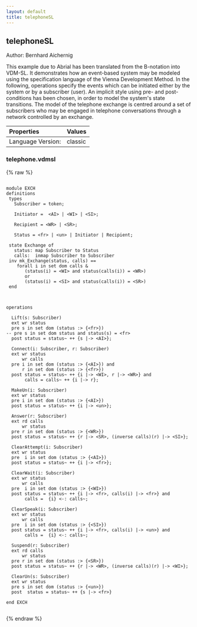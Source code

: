 ```yaml
---
layout: default
title: telephoneSL
---
```


## telephoneSL
Author: Bernhard Aichernig


This example due to Abrial has been translated from the 
B-notation into VDM-SL. It demonstrates how an event-based 
system may be modeled using the specification language 
of the Vienna Development Method. In the following, 
operations specify the events which can be initiated 
either by the system or by a subscriber (user). An 
implicit style using pre- and post-conditions has 
been chosen, in order to model the system's state 
transitions. The model of the telephone exchange is 
centred around a set of subscribers who may be engaged 
in telephone conversations through a network controlled 
by an exchange. 


| Properties | Values          |
| :------------ | :---------- |
|Language Version:| classic|


### telephone.vdmsl

{% raw %}
~~~
                                                                    
module EXCH
definitions
 types
   Subscriber = token;

   Initiator =  <AI> | <WI> | <SI>;

   Recipient = <WR> | <SR>;

   Status = <fr> | <un> | Initiator | Recipient;
                                                                      
 state Exchange of
   status: map Subscriber to Status
   calls:  inmap Subscriber to Subscriber
 inv mk_Exchange(status, calls) == 
    forall i in set dom calls & 
       (status(i) = <WI> and status(calls(i)) = <WR>) 
       or
       (status(i) = <SI> and status(calls(i)) = <SR>)
 end

                                                                                                                                                                                                                                                                                                                                                                                                                                                                                                                                                    

operations

  Lift(s: Subscriber)
  ext wr status
  pre s in set dom (status :> {<fr>})
-- pre s in set dom status and status(s) = <fr>
  post status = status~ ++ {s |-> <AI>};
                                                                                                                                                                                                                                                                                                               
  Connect(i: Subscriber, r: Subscriber)
  ext wr status
      wr calls
  pre i in set dom (status :> {<AI>}) and
      r in set dom (status :> {<fr>})
  post status = status~ ++ {i |-> <WI>, r |-> <WR>} and
       calls = calls~ ++ {i |-> r};
                                                                                                                                                                                                                                                                                          
  MakeUn(i: Subscriber)
  ext wr status
  pre i in set dom (status :> {<AI>}) 
  post status = status~ ++ {i |-> <un>};
                                                                                                                                                                                                                                                                            
  Answer(r: Subscriber)    
  ext rd calls
      wr status
  pre r in set dom (status :> {<WR>}) 
  post status = status~ ++ {r |-> <SR>, (inverse calls)(r) |-> <SI>};  
                                                                                                                                                                                                                                                                                                                                                                                             
  ClearAttempt(i: Subscriber)
  ext wr status
  pre  i in set dom (status :> {<AI>}) 
  post status = status~ ++ {i |-> <fr>};
                             
  ClearWait(i: Subscriber)
  ext wr status
      wr calls
  pre  i in set dom (status :> {<WI>}) 
  post status = status~ ++ {i |-> <fr>, calls(i) |-> <fr>} and
       calls =  {i} <-: calls~;
                             
  ClearSpeak(i: Subscriber)
  ext wr status
      wr calls
  pre  i in set dom (status :> {<SI>}) 
  post status = status~ ++ {i |-> <fr>, calls(i) |-> <un>} and
       calls =  {i} <-: calls~;
                                                                                                                                                                                                                                                                                                                                                                                                                                                     
  Suspend(r: Subscriber)
  ext rd calls
      wr status
  pre r in set dom (status :> {<SR>}) 
  post status = status~ ++ {r |-> <WR>, (inverse calls)(r) |-> <WI>};
                                                                                                                                                                         
  ClearUn(s: Subscriber)
  ext wr status
  pre s in set dom (status :> {<un>})
  post  status = status~ ++ {s |-> <fr>}

end EXCH  
            
~~~
{% endraw %}

